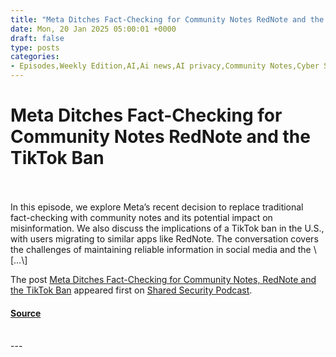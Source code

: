 ```yaml
---
title: "Meta Ditches Fact-Checking for Community Notes RedNote and the TikTok Ban"
date: Mon, 20 Jan 2025 05:00:01 +0000
draft: false
type: posts
categories: 
- Episodes,Weekly Edition,AI,Ai news,AI privacy,Community Notes,Cyber Security,Cyber Threat,Cybersecurity,Data Privacy,Digital Privacy,Ed Tech,Fact Checking,Facts,Freedom of Speech,Gen Z,Government Policy,Information Security,infosec,Journalism,Media Manipulation,Meta,Misinformation,Ottawa,Podcast,Podcasts,Privacy,RedNote,Security,Social Media,Social Networking,Technology,TikTok,TikTok Ban,Youth Trends
---
```

# Meta Ditches Fact-Checking for Community Notes RedNote and the TikTok Ban

<br/>

<br/>
In this episode, we explore Meta’s recent decision to replace traditional fact-checking with community notes and its potential impact on misinformation. We also discuss the implications of a TikTok ban in the U.S., with users migrating to similar apps like RedNote. The conversation covers the challenges of maintaining reliable information in social media and the \[…\]

The post [Meta Ditches Fact-Checking for Community Notes, RedNote and the TikTok Ban](https://sharedsecurity.net/2025/01/20/meta-ditches-fact-checking-for-community-notes-rednote-and-the-tiktok-ban/) appeared first on [Shared Security Podcast](https://sharedsecurity.net).

#### [Source](https://sharedsecurity.net/2025/01/20/meta-ditches-fact-checking-for-community-notes-rednote-and-the-tiktok-ban/)

<br/>
---
